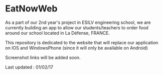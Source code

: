 # EatNowWeb

As a part of our 2nd year's project in ESILV engineering school, we are currently building an app to allow our students/teachers to order food around our school located in La Défense, FRANCE.

This repository is dedicated to the website that will replace our application on IOS and WindowsPhone (since it will only be available on Android)

Screenshot links will be added soon.

Last updated : 01/02/17
